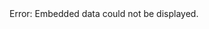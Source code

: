
<object data="https://github.com/BenWGee/dnd/tree/main/source/content/PCs/Ahrni%20-%20Personal" width="600" height="400">
    <embed src="https://github.com/BenWGee/dnd/tree/main/source/content/PCs/Ahrni%20-%20Personal" width="600" height="400"> </embed>
    Error: Embedded data could not be displayed.
</object>

